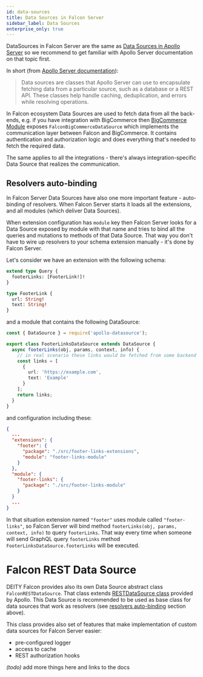 ```yaml
---
id: data-sources
title: Data Sources in Falcon Server
sidebar_label: Data Sources
enterprise_only: true
---
```


DataSources in Falcon Server are the same as [Data Sources in Apollo Server](https://www.apollographql.com/docs/apollo-server/data/data-sources/) so we recommend to get familiar with Apollo Server documentation on that topic first.

In short (from [Apollo Server documentation](https://www.apollographql.com/docs/apollo-server/data/data-sources/)):

> Data sources are classes that Apollo Server can use to encapsulate fetching data from a particular source, such as a database or a REST API. These classes help handle caching, deduplication, and errors while resolving operations.

In Falcon ecosystem Data Sources are used to fetch data from all the back-ends, e.g. if you have integration with BigCommerce then [BigCommerce Module](./modules/bigcommerce-module) exposes `FalconBigCommerceDataSource` which implements the communication layer between Falcon and BigCommerce. 
It contains authentication and authorization logic and does everything that's needed to fetch the required data.

The same applies to all the integrations - there's always integration-specific Data Source that realizes the communication.

## Resolvers auto-binding

In Falcon Server Data Sources have also one more important feature - auto-binding of resolvers. When Falcon Server starts it loads all the extensions, and all modules (which deliver Data Sources). 

When extension configuration has `module` key then Falcon Server looks for a Data Source exposed by module with that name and tries to bind all the queries and mutations to methods of that Data Source. 
That way you don't have to wire up resolvers to your schema extension manually - it's done by Falcon Server.

Let's consider we have an extension with the following schema:

```graphql
extend type Query {
  footerLinks: [FooterLink!]!
}

type FooterLink {
  url: String!
  text: String!
}
```

and a module that contains the following DataSource: 

```ts
const { DataSource } = require('apollo-datasource');

export class FooterLinksDataSource extends DataSource {
  async footerLinks(obj, params, context, info) {
    // in real scenario these links would be fetched from some backend
    const links = [
      {
        url: 'https://example.com',
        text: 'Example'
      }
    ];
    return links;
  }
}
```

and configuration including these:

```json
{
  ...
  "extensions": {
    "footer": {
      "package": "./src/footer-links-extensions",
      "module": "footer-links-module"
    }
  },
  "module": {
    "footer-links": {
      "package": "./src/footer-links-module"
    }
  }
  ...
}
```

In that situation extension named `"footer"` uses module called `"footer-links"`, so Falcon Server will bind method `footerLinks(obj, params, context, info)` to query `footerLinks`. 
That way every time when someone will send GraphQL query `footerLinks` method `FooterLinksDataSource.footerLinks` will be executed.

# Falcon REST Data Source

DEITY Falcon provides also its own Data Source abstract class `FalconRESTDataSource`. That class extends [RESTDataSource class](https://github.com/apollographql/apollo-server/tree/main/packages/apollo-datasource-rest) provided by Apollo.
This Data Source is recommended to be used as base class for data sources that work as resolvers (see [resolvers auto-binding](#resolvers-auto-binding) section above).

This class provides also set of features that make implementation of custom data sources for Falcon Server easier:
- pre-configured logger
- access to cache
- REST authorization hooks

_(todo)_ add more things here and links to the docs